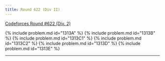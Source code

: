 ```yaml
---
title: Round 622 (Div II)
---
```


[Codeforces Round #622 (Div. 2)](https://codeforces.com/contest/1313)

{% include problem.md id="1313A" %}
{% include problem.md id="1313B" %}
{% include problem.md id="1313C1" %}
{% include problem.md id="1313C2" %}
{% include problem.md id="1313D" %}
{% include problem.md id="1313E" %}

* * *

<object data='notes/R-622.pdf' width='1000' height='1000' type='application/pdf'/>
